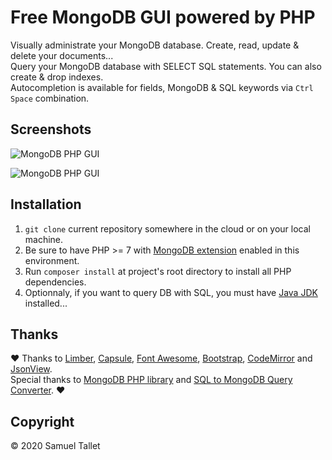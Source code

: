 # Free MongoDB GUI powered by PHP

Visually administrate your MongoDB database. Create, read, update & delete your documents...<br>
Query your MongoDB database with SELECT SQL statements. You can also create & drop indexes.<br>
Autocompletion is available for fields, MongoDB & SQL keywords via `Ctrl` `Space` combination.

Screenshots
-----------

![MongoDB PHP GUI](https://raw.githubusercontent.com/SamuelTS/MongoDB-PHP-GUI/master/docs/screenshots/new-mpg-database-query.png)

![MongoDB PHP GUI](https://raw.githubusercontent.com/SamuelTS/MongoDB-PHP-GUI/master/docs/screenshots/new-mpg-collection-indexes.png)

Installation
------------

1. `git clone` current repository somewhere in the cloud or on your local machine.
2. Be sure to have PHP >= 7 with [MongoDB extension](https://www.php.net/manual/en/mongodb.installation.php) enabled in this environment.
3. Run `composer install` at project's root directory to install all PHP dependencies.
4. Optionnaly, if you want to query DB with SQL, you must have [Java JDK](https://jdk.java.net/) installed...

Thanks
------

❤️ Thanks to [Limber](https://github.com/nimbly/Limber), [Capsule](https://github.com/nimbly/Capsule), [Font Awesome](https://fontawesome.com/), [Bootstrap](https://getbootstrap.com/), [CodeMirror](https://github.com/codemirror/codemirror) and [JsonView](https://github.com/pgrabovets/json-view).<br>
Special thanks to [MongoDB PHP library](https://github.com/mongodb/mongo-php-library) and [SQL to MongoDB Query Converter](https://github.com/vincentrussell/sql-to-mongo-db-query-converter). ❤️

Copyright
---------

© 2020 Samuel Tallet
